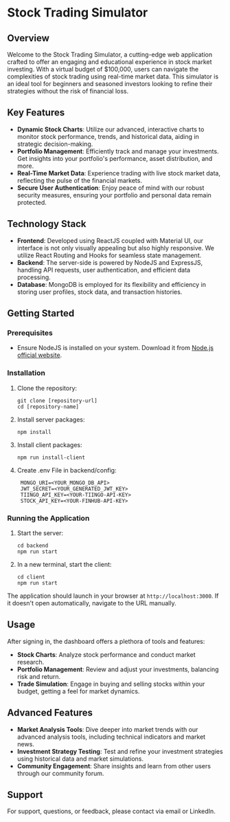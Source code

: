 # Stock Trading Simulator

## Overview

Welcome to the Stock Trading Simulator, a cutting-edge web application crafted to offer an engaging and educational experience in stock market investing. With a virtual budget of $100,000, users can navigate the complexities of stock trading using real-time market data. This simulator is an ideal tool for beginners and seasoned investors looking to refine their strategies without the risk of financial loss.

## Key Features

- **Dynamic Stock Charts**: Utilize our advanced, interactive charts to monitor stock performance, trends, and historical data, aiding in strategic decision-making.
- **Portfolio Management**: Efficiently track and manage your investments. Get insights into your portfolio's performance, asset distribution, and more.
- **Real-Time Market Data**: Experience trading with live stock market data, reflecting the pulse of the financial markets.
- **Secure User Authentication**: Enjoy peace of mind with our robust security measures, ensuring your portfolio and personal data remain protected.

## Technology Stack

- **Frontend**: Developed using ReactJS coupled with Material UI, our interface is not only visually appealing but also highly responsive. We utilize React Routing and Hooks for seamless state management.
- **Backend**: The server-side is powered by NodeJS and ExpressJS, handling API requests, user authentication, and efficient data processing.
- **Database**: MongoDB is employed for its flexibility and efficiency in storing user profiles, stock data, and transaction histories.

## Getting Started

### Prerequisites

- Ensure NodeJS is installed on your system. Download it from [Node.js official website](https://nodejs.org/).

### Installation

1. Clone the repository:
    ```
    git clone [repository-url]
    cd [repository-name]
    ```

2. Install server packages:
    ```
    npm install
    ```

3. Install client packages:
    ```
    npm run install-client
    ```
4. Create .env File in backend/config:
   ```
    MONGO_URI=<YOUR_MONGO_DB_API>
    JWT_SECRET=<YOUR_GENERATED_JWT_KEY>
    TIINGO_API_KEY=<YOUR-TIINGO-API-KEY>
    STOCK_API_KEY=<YOUR-FINHUB-API-KEY>
   ```

### Running the Application

1. Start the server:
    ```
    cd backend
    npm run start
    ```

2. In a new terminal, start the client:
    ```
    cd client
    npm run start
    ```

The application should launch in your browser at `http://localhost:3000`. If it doesn't open automatically, navigate to the URL manually.

## Usage

After signing in, the dashboard offers a plethora of tools and features:

- **Stock Charts**: Analyze stock performance and conduct market research.
- **Portfolio Management**: Review and adjust your investments, balancing risk and return.
- **Trade Simulation**: Engage in buying and selling stocks within your budget, getting a feel for market dynamics.

## Advanced Features

- **Market Analysis Tools**: Dive deeper into market trends with our advanced analysis tools, including technical indicators and market news.
- **Investment Strategy Testing**: Test and refine your investment strategies using historical data and market simulations.
- **Community Engagement**: Share insights and learn from other users through our community forum.

## Support

For support, questions, or feedback, please contact via email or LinkedIn.
